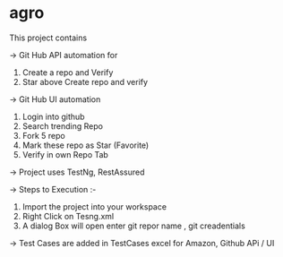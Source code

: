 # agro

This project contains 

-> Git Hub API automation for
1. Create a repo and Verify
2. Star above Create repo and verify

-> Git Hub UI automation
1. Login into github
2. Search trending Repo
3. Fork 5 repo
4. Mark these repo as Star (Favorite)
5. Verify in own Repo Tab

-> Project uses TestNg, RestAssured

-> Steps to Execution :- 
1. Import the project into your workspace
2. Right Click on Tesng.xml 
3. A dialog Box will open enter git repor name , git creadentials


-> Test Cases are added in TestCases excel for Amazon, Github APi / UI
